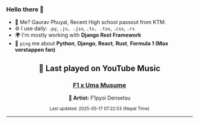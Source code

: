 ### Hello there 👋
- 💨 Me? Gaurav Phuyal, Recent High school passout from KTM.
- ⚙️ I use daily: `.py`, `.js, .jsx`, `.ts, .tsx`, `.css`, `.rs`
- 🌍 I'm mostly working with **Django Rest Framework**
- 💬 `ping` me about **Python**, **Django**, **React**, **Rust**, **Formula 1 (Max verstappen fan)**
<!-- YOUTUBE-MUSIC-START -->
<div align='center'>

## 🎵 Last played on YouTube Music

### [F1 x Uma Musume](https://www.youtube.com/results?search_query=F1pyoi%20Densetsu%20F1%20x%20Uma%20Musume)

**🎤 Artist:** F1pyoi Densetsu

<sub>Last updated: 2025-05-17 07:22:53 (Nepal Time)</sub>

</div>

<!-- YOUTUBE-MUSIC-END -->
<hr>

